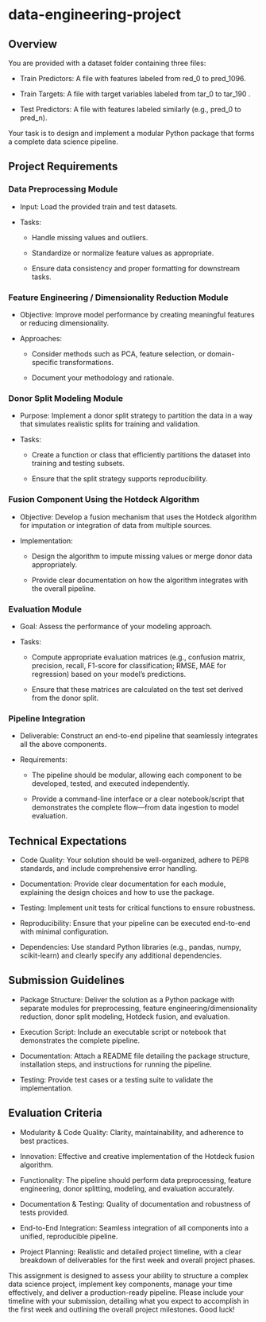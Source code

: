 # data-engineering-project

## Overview
You are provided with a dataset folder containing three files:

* Train Predictors: A file with features labeled from red_0 to pred_1096.

* Train Targets: A file with target variables labeled from tar_0 to tar_190 .

* Test Predictors: A file with features labeled similarly (e.g., pred_0 to pred_n).

Your task is to design and implement a modular Python package that forms a complete data science pipeline.

## Project Requirements

### Data Preprocessing Module

* Input: Load the provided train and test datasets.

* Tasks:

  * Handle missing values and outliers.

  * Standardize or normalize feature values as appropriate.

  * Ensure data consistency and proper formatting for downstream tasks.

### Feature Engineering / Dimensionality Reduction Module

* Objective: Improve model performance by creating meaningful features or reducing dimensionality.

* Approaches:

    * Consider methods such as PCA, feature selection, or domain-specific transformations.

    * Document your methodology and rationale.

### Donor Split Modeling Module

* Purpose: Implement a donor split strategy to partition the data in a way that simulates realistic splits for training and validation.

* Tasks:

  * Create a function or class that efficiently partitions the dataset into training and testing subsets.

  * Ensure that the split strategy supports reproducibility.

### Fusion Component Using the Hotdeck Algorithm

* Objective: Develop a fusion mechanism that uses the Hotdeck algorithm for imputation or integration of data from multiple sources.

* Implementation:

    * Design the algorithm to impute missing values or merge donor data appropriately.

    * Provide clear documentation on how the algorithm integrates with the overall pipeline.

### Evaluation Module

* Goal: Assess the performance of your modeling approach.

* Tasks:

    * Compute appropriate evaluation matrices (e.g., confusion matrix, precision, recall, F1-score for classification; RMSE, MAE for regression) based on your model’s predictions.

    * Ensure that these matrices are calculated on the test set derived from the donor split.

### Pipeline Integration

* Deliverable: Construct an end-to-end pipeline that seamlessly integrates all the above components.

* Requirements:

    * The pipeline should be modular, allowing each component to be developed, tested, and executed independently.

    * Provide a command-line interface or a clear notebook/script that demonstrates the complete flow—from data ingestion to model evaluation.

## Technical Expectations

* Code Quality: Your solution should be well-organized, adhere to PEP8 standards, and include comprehensive error handling.

* Documentation: Provide clear documentation for each module, explaining the design choices and how to use the package.

* Testing: Implement unit tests for critical functions to ensure robustness.

* Reproducibility: Ensure that your pipeline can be executed end-to-end with minimal configuration.

* Dependencies: Use standard Python libraries (e.g., pandas, numpy, scikit-learn) and clearly specify any additional dependencies.

## Submission Guidelines

* Package Structure: Deliver the solution as a Python package with separate modules for preprocessing, feature engineering/dimensionality reduction, donor split modeling, Hotdeck fusion, and evaluation.

* Execution Script: Include an executable script or notebook that demonstrates the complete pipeline.

* Documentation: Attach a README file detailing the package structure, installation steps, and instructions for running the pipeline.

* Testing: Provide test cases or a testing suite to validate the implementation.

## Evaluation Criteria

* Modularity & Code Quality: Clarity, maintainability, and adherence to best practices.

* Innovation: Effective and creative implementation of the Hotdeck fusion algorithm.

* Functionality: The pipeline should perform data preprocessing, feature engineering, donor splitting, modeling, and evaluation accurately.

* Documentation & Testing: Quality of documentation and robustness of tests provided.

* End-to-End Integration: Seamless integration of all components into a unified, reproducible pipeline.

* Project Planning: Realistic and detailed project timeline, with a clear breakdown of deliverables for the first week and overall project phases.

This assignment is designed to assess your ability to structure a complex data science project, implement key components, manage your time effectively, and deliver a production-ready pipeline. Please include your timeline with your submission, detailing what you expect to accomplish in the first week and outlining the overall project milestones. Good luck!
